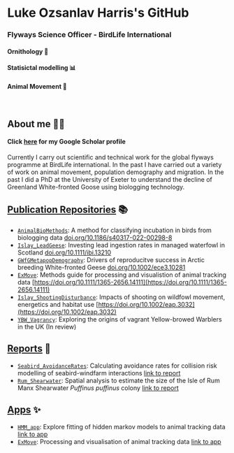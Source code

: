 # Luke Ozsanlav Harris's GitHub 
### Flyways Science Officer - BirdLife International

#### Ornithology 🦢
#### Statisictal modelling 📊
#### Animal Movement 🐾


<br/>

## About me 👨‍🔬
#### Click [here](https://scholar.google.co.uk/citations?user=9VyBol4AAAAJ&hl=en) for my Google Scholar profile

Currently I carry out scientific and technical work for the global flyways programme at BirdLife international. In the past I have carried out a variety of work on animal movement, population demography and migration. In the past I did a PhD at the University of Exeter to understand the decline of Greenland White-fronted Goose using biologging technology. 


## [Publication Repositories](https://github.com/stars/LukeOzsanlav/lists/manuscripts) 📚
- [`AnimalBioMethods`](https://github.com/LukeOzsanlav/AnimalBioMethods): A method for classifying incubation in birds from biologging data [doi.org/10.1186/s40317-022-00298-8](https://doi.org/10.1186/s40317-022-00298-8)
- [`Islay_LeadGeese`](https://github.com/LukeOzsanlav/Islay_LeadGeese): Investing lead ingestion rates in managed waterfowl in Scotland [doi.org/10.1111/ibi.13210](https://doi.org/10.1111/ibi.13210)
- [`GWfGMetapopDemography`](https://github.com/LukeOzsanlav/GWfGMetapopDemography): Drivers of reproducitve success in Arctic breeding White-fronted Geese [doi.org/10.1002/ece3.10281](https://doi.org/10.1002/ece3.10281)
- [`ExMove`](https://github.com/ExMove/ExMove): Methods guide for processing and visualistion of animal tracking data [https://doi.org/10.1111/1365-2656.14111](https://doi.org/10.1111/1365-2656.14111)
- [`Islay_ShootingDisturbance`](https://github.com/LukeOzsanlav/Islay_ShootingDisturbance): Impacts of shooting on wildfowl movement, energetics and habitat use [https://doi.org/10.1002/eap.3032](https://doi.org/10.1002/eap.3032)
- [`YBW_Vagrancy`](https://github.com/LukeOzsanlav/YBW_Vagrancy): Exploring the origins of vagrant Yellow-browed Warblers in the UK (In review)

## [Reports](https://github.com/stars/LukeOzsanlav/lists/reports) 🚀
- [`Seabird_AvoidanceRates`](https://github.com/LukeOzsanlav/Seabird_AvoidanceRates): Calculating avoidance rates for collision risk modelling of seabird-windfarm interactions [link to report](https://hub.jncc.gov.uk/assets/de5903fe-81c5-4a37-a5bc-387cf704924d)
- [`Rum_Shearwater`](https://github.com/LukeOzsanlav/Rum_Shearwater): Spatial analysis to estimate the size of the Isle of Rum Manx Shearwater *Puffinus puffinus* colony [link to report](https://www.mpa-management.eu/wp-content/uploads/2023/06/Surveys-of-Breeding-Cliff-nesting-Seabirds-Ground-nesting-Seabirds-and-Burrow-nesting-Seabirds-in-Western-Scotland.pdf)

## [Apps](https://github.com/stars/LukeOzsanlav/lists/shiny-apps) ✨
- [`HMM_app`](https://github.com/LukeOzsanlav/HMM_App): Explore fitting of hidden markov models to animal tracking data [link to app](https://lukeozsanlav.shinyapps.io/hmm_explorer/)
- [`ExMove`](https://github.com/ExMove/ExMove): Processing and visualisation of animal tracking data [link to app](https://lukeozsanlav.shinyapps.io/exmove_explorer/)
